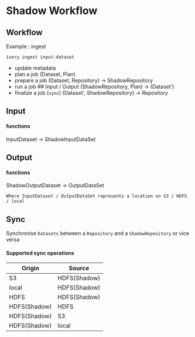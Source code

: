 # Shadow Workflow

## Workflow

Example : ingest

`ivory ingest input-dataset`
- update metadata
- plan a job
    (Dataset, Plan)
- prepare a job
    (Dataset, Repository) -> ShadowRepository
- run a job ## Input / Output
    (ShadowRepository, Plan) -> (Dataset')
- finalize a job (`sync`)
    (Dataset', ShadowRepository) -> Repository

## Input

#### functions
InputDataset -> ShadowInputDataSet


## Output

#### functions
ShadowOutputDataset -> OutputDataSet


`Where InputDataset / OutputDataSet represents a location on S3 / HDFS / local`


## Sync

Synchronise `Datasets` between a `Repository` and a `ShadowRepository` or vice versa

#### Supported sync operations

 Origin           |   Source
 ---------------- | -----------------
 S3               | HDFS(Shadow)
 local            | HDFS(Shadow)
 HDFS             | HDFS(Shadow)
 HDFS(Shadow)     | HDFS
 HDFS(Shadow)     | S3
 HDFS(Shadow)     | local
